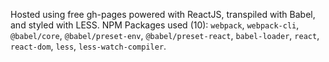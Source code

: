 Hosted using free gh-pages powered with ReactJS, transpiled with Babel, and styled with LESS. NPM Packages used (10): `webpack`, `webpack-cli`, `@babel/core`, `@babel/preset-env`, `@babel/preset-react`, `babel-loader`, `react`, `react-dom`, `less`, `less-watch-compiler`.
